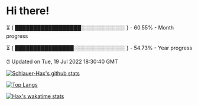 # Hi there!

⏳ { ██████████████████░░░░░░░░░░░░ } - 60.55% - Month progress

⏳ { ████████████████░░░░░░░░░░░░░░ } - 54.73% - Year progress

⏰ Updated on Tue, 19 Jul 2022 18:30:40 GMT


[![Schlauer-Hax's github stats](https://github-readme-stats.vercel.app/api?username=Schlauer-Hax&show_icons=true&theme=dark&count_private=true)](https://github.com/Schlauer-Hax)


[![Top Langs](https://github-readme-stats.vercel.app/api/top-langs/?username=Schlauer-Hax&layout=compact&theme=dark)](https://github.com/Schlauer-Hax?tab=repositories)


[![Hax's wakatime stats](https://github-readme-stats.vercel.app/api/wakatime?username=Hax&theme=dark)](https://wakatime.com/@Hax)

